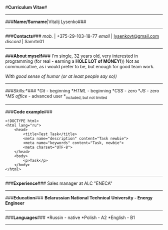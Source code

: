 #**Curriculum Vitae**#
***
###**Name/Surname**|Vitalij Lysenko###
***
###**Contacts**###
*mob.*    | +375-29-103-18-77
*email*   | lysenkovt@gmail.com
*discord* | Samrtn01
***
###**About myself**###
I'm single, 32 years old, very interested in programming (for real - earning a **HOLE LOT of MONEY!**)) Not as communicative, as i would prefer to be, but enough for good team work. 


*With good sense of humor (or at least people say so))*
***
###**Skills*:**###
**Git*       - beginning
**HTML*      - beginning
**CSS*       - zero
**JS*        - zero
**MS office* - advanced user
*<sub>included, but not limited</sub>
***
###**Code example**###
```
<!DOCTYPE html>
<html lang="ru">
    <head>
        <title>Test Task</title>
        <meta name="description" content="Task newbie">
        <meta name="keywords" content="Task, newbie">
        <meta charset="UTF-8">
    </head>
    <body>
        <p>Task</p>
    </body>
</html>
```
***
###**Experience**###
Sales manager at ALC "ENECA" 
***
###**Education**###
**Belarussian National Technical University - Energy Engineer**
***
###**Languages**###
*Russin  - native
*Polish  - A2
*English - B1
***